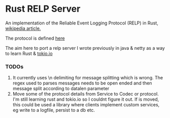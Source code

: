 # Rust RELP Server

An implementation of the Reliable Event Logging Protocol (RELP) in Rust, [wikipedia article.](https://en.wikipedia.org/wiki/Reliable_Event_Logging_Protocol)

The protocol is defined [here](http://www.rsyslog.com/doc/relp.html)

The aim here to port a relp server I wrote previously in java & netty as a way to learn Rust & [tokio.io](https://github.com/tokio-rs/tokio-io)

### TODOs
1. It currently uses \n delimiting for message splitting which is wrong.
The regex used to parses messages needs to be open ended and then message split according to datalen parameter
2. Move some of the protocol details from Service to Codec or protocol. I'm still learning rust and tokio.io so I couldnt figure it out. If is moved, this could be used a library where clients implement custom services, 
eg write to a logfile, persist to a db etc. 
